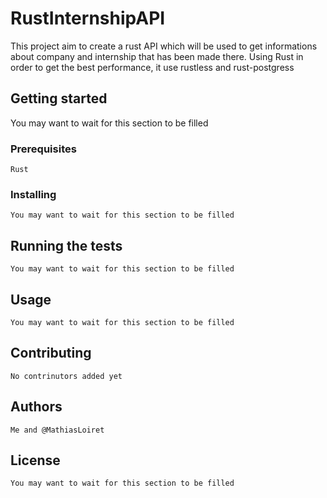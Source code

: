 # RustInternshipAPI 
 
 This project aim to create a rust API which will be used to get informations about company and internship that has been made there. Using Rust in order to get the best performance, it use rustless and rust-postgress
## Getting started 
 
 You may want to wait for this section to be filled
 
### Prerequisites
    
    Rust

### Installing
    
    You may want to wait for this section to be filled
## Running the tests 
    
    You may want to wait for this section to be filled  
## Usage 

    You may want to wait for this section to be filled

## Contributing 

    No contrinutors added yet 

## Authors 

    Me and @MathiasLoiret 

## License 
    You may want to wait for this section to be filled
